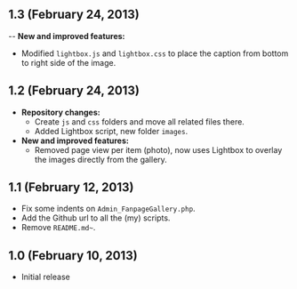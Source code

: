 ## 1.3 (February 24, 2013)
-- **New and improved features:**
- Modified <code>lightbox.js</code> and <code>lightbox.css</code> to place the caption from bottom to right side of the image.  	

## 1.2 (February 24, 2013)
- **Repository changes:**
	- Create <code>js</code> and <code>css</code> folders and move all related files there.
	- Added Lightbox script, new folder <code>images</code>.
- **New and improved features:**
	- Removed page view per item (photo), now uses Lightbox to overlay the images directly from the gallery.

## 1.1 (February 12, 2013)
- Fix some indents on <code>Admin_FanpageGallery.php</code>.
- Add the Github url to all the (my) scripts.
- Remove <code>README.md~</code>.

## 1.0 (February 10, 2013)
- Initial release
